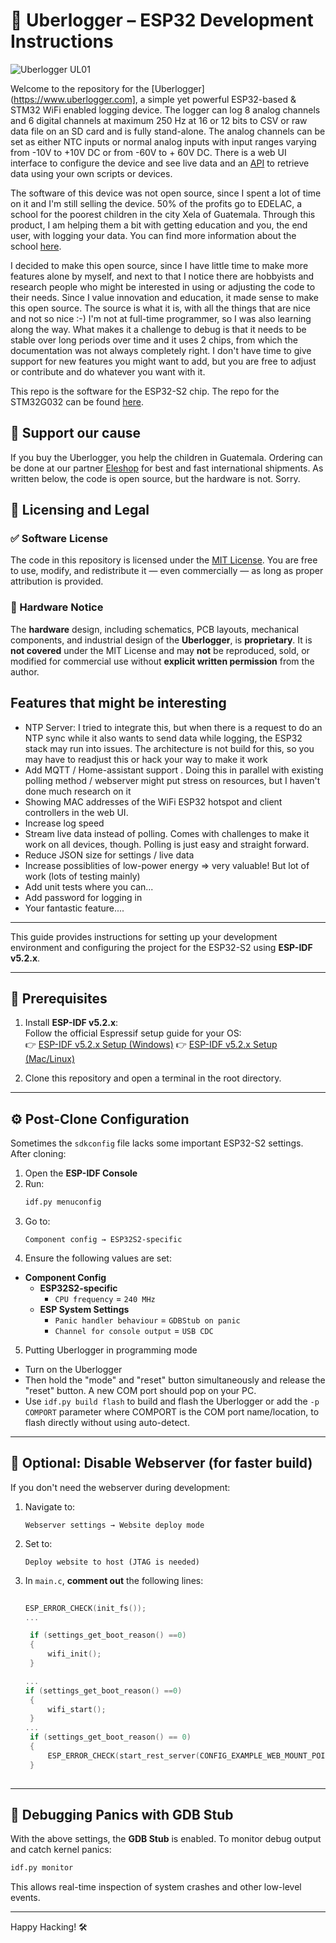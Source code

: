 # 🧠 Uberlogger – ESP32 Development Instructions

![Uberlogger UL01](https://github.com/user-attachments/assets/0152f741-67ca-4d7e-8d23-f9b1f567e315)

Welcome to the  repository for the [Uberlogger](https://www.uberlogger.com], a simple yet powerful ESP32-based & STM32 WiFi enabled logging device. The logger can log 8 analog channels and 6 digital channels at maximum 250 Hz at 16 or 12 bits to CSV or raw data file on an SD card and is fully stand-alone. The analog channels can be set as either NTC inputs or normal analog inputs with input ranges varying from -10V to +10V DC or from -60V to + 60V DC. There is a web UI interface to configure the device and see live data and an [API](https://docs.uberlogger.com/api) to retrieve data using your own scripts or devices.

The software of this device was not open source, since I spent a lot of time on it and I'm still selling the device. 50% of the profits go to EDELAC, a school for the poorest children in the city Xela of Guatemala. Through this product, I am helping them a bit with getting education and you, the end user, with logging your data. You can find more information about the school [here](https://edelac.org/). 

I decided to make this open source, since I have little time to make more features alone by myself, and next to that I notice there are hobbyists and research people who might be interested in using or adjusting the code to their needs. Since I value innovation and education, it made sense to make this open source. The source is what it is, with all the things that are nice and not so nice :-) I'm not at full-time programmer, so I was also learning along the way. What makes it a challenge to debug is that it needs to be stable over long periods over time and it uses 2 chips, from which the documentation was not always completely right. I don't have time to give support for new features you might want to add, but you are free to adjust or contribute and do whatever you want with it. 

This repo is the software for the ESP32-S2 chip. The repo for the STM32G032 can be found [here](https://github.com/paulusTecnion/uberlogger-stm32). 

## 💖 Support our cause

If you buy the Uberlogger, you help the children in Guatemala. Ordering can be done at our partner [Eleshop](https://eleshop.eu/uberloggerul01.html) for best and fast international shipments. As written below, the code is open source, but the hardware is not. Sorry. 

## 📄 Licensing and Legal

### ✅ Software License

The code in this repository is licensed under the [MIT License](LICENSE). You are free to use, modify, and redistribute it — even commercially — as long as proper attribution is provided.

### 🚫 Hardware Notice

The **hardware** design, including schematics, PCB layouts, mechanical components, and industrial design of the **Uberlogger**, is **proprietary**. It is **not covered** under the MIT License and may **not** be reproduced, sold, or modified for commercial use without **explicit written permission** from the author. 

## Features that might be interesting

- NTP Server: I tried to integrate this, but when there is a request to do an NTP sync while it also wants to send data while logging, the ESP32 stack may run into issues. The architecture is not build for this, so you may have to readjust this or hack your way to make it work
- Add MQTT / Home-assistant support . Doing this in parallel with existing polling method / webserver might put stress on resources, but I haven't done much research on it
- Showing MAC addresses of the WiFi ESP32 hotspot and client controllers in the web UI.
- Increase log speed
- Stream live data instead of polling. Comes with challenges to make it work on all devices, though. Polling is just easy and straight forward.
- Reduce JSON size for settings / live data
- Increase possiblities of low-power energy => very valuable! But lot of work (lots of testing mainly)
- Add unit tests where you can...
- Add password for logging in
- Your fantastic feature....


---

This guide provides instructions for setting up your development environment and configuring the project for the ESP32-S2 using **ESP-IDF v5.2.x**.

---

## 🚀 Prerequisites

1. Install **ESP-IDF v5.2.x**:  
   Follow the official Espressif setup guide for your OS:  
   👉 [ESP-IDF v5.2.x Setup (Windows)](https://docs.espressif.com/projects/esp-idf/en/release-v5.2/esp32/get-started/windows-setup.html)
   👉 [ESP-IDF v5.2.x Setup (Mac/Linux)](https://docs.espressif.com/projects/esp-idf/en/release-v5.2/esp32/get-started/linux-macos-setup.html)

3. Clone this repository and open a terminal in the root directory.

---

## ⚙️ Post-Clone Configuration

Sometimes the `sdkconfig` file lacks some important ESP32-S2 settings. After cloning:

1. Open the **ESP-IDF Console**
2. Run:
   ```bash
   idf.py menuconfig
   ```
3. Go to:
   ```
   Component config → ESP32S2-specific
   ```
4. Ensure the following values are set:

- **Component Config**
  - **ESP32S2-specific**
    - `CPU frequency` = `240 MHz`
  - **ESP System Settings**
    - `Panic handler behaviour` = `GDBStub on panic`
    - `Channel for console output` = `USB CDC`
5. Putting Uberlogger in programming mode

 - Turn on the Uberlogger
 - Then hold the "mode" and "reset" button simultaneously and release the "reset" button. A new COM port should pop on your PC.
 - Use ```idf.py build flash``` to build and flash the Uberlogger or add the ```-p COMPORT``` parameter where COMPORT is the COM port name/location, to flash directly without using auto-detect.
---



## 🧪 Optional: Disable Webserver (for faster build)

If you don't need the webserver during development:

1. Navigate to:
   ```
   Webserver settings → Website deploy mode
   ```
2. Set to:

   ```
   Deploy website to host (JTAG is needed)
   ```

3. In `main.c`, **comment out** the following lines:
   ```c
  
   ESP_ERROR_CHECK(init_fs());
   ...
   
    if (settings_get_boot_reason() ==0)
    {
        wifi_init();
    }

   ...
   if (settings_get_boot_reason() ==0)
    {
        wifi_start();
    }
   ...
    if (settings_get_boot_reason() == 0)
    {
        ESP_ERROR_CHECK(start_rest_server(CONFIG_EXAMPLE_WEB_MOUNT_POINT));
    }
  
   ```

---

## 🐞 Debugging Panics with GDB Stub

With the above settings, the **GDB Stub** is enabled. To monitor debug output and catch kernel panics:

```bash
idf.py monitor
```

This allows real-time inspection of system crashes and other low-level events.

---



Happy Hacking! 🛠️
